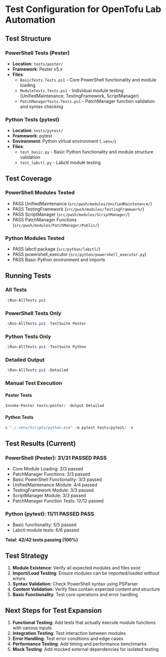 # Test Configuration for OpenTofu Lab Automation

## Test Structure

### PowerShell Tests (Pester)
- **Location**: `tests/pester/`
- **Framework**: Pester v5.x
- **Files**:
  - `BasicTests.Tests.ps1` - Core PowerShell functionality and module loading
  - `ModuleTests.Tests.ps1` - Individual module testing (UnifiedMaintenance, TestingFramework, ScriptManager)
  - `PatchManagerTests.Tests.ps1` - PatchManager function validation and syntax checking

### Python Tests (pytest)
- **Location**: `tests/pytest/`
- **Framework**: pytest
- **Environment**: Python virtual environment (`.venv/`)
- **Files**:
  - `test_basic.py` - Basic Python functionality and module structure validation
  - `test_labctl.py` - Labctl module testing

## Test Coverage

### PowerShell Modules Tested
- PASS UnifiedMaintenance (`src/pwsh/modules/UnifiedMaintenance/`)
- PASS TestingFramework (`src/pwsh/modules/TestingFramework/`)
- PASS ScriptManager (`src/pwsh/modules/ScriptManager/`)
- PASS PatchManager Functions (`src/pwsh/modules/PatchManager/Public/`)

### Python Modules Tested
- PASS labctl package (`src/python/labctl/`)
- PASS powershell_executor (`src/python/powershell_executor.py`)
- PASS Basic Python environment and imports

## Running Tests

### All Tests
```powershell
.\Run-AllTests.ps1
```

### PowerShell Tests Only
```powershell
.\Run-AllTests.ps1 -TestSuite Pester
```

### Python Tests Only
```powershell
.\Run-AllTests.ps1 -TestSuite Python
```

### Detailed Output
```powershell
.\Run-AllTests.ps1 -Detailed
```

### Manual Test Execution

#### Pester Tests
```powershell
Invoke-Pester tests/pester/ -Output Detailed
```

#### Python Tests
```powershell
& "./.venv/Scripts/python.exe" -m pytest tests/pytest/ -v
```

## Test Results (Current)

### PowerShell (Pester): 31/31 PASSED PASS
- Core Module Loading: 3/3 passed
- PatchManager Functions: 3/3 passed  
- Basic PowerShell Functionality: 3/3 passed
- UnifiedMaintenance Module: 4/4 passed
- TestingFramework Module: 3/3 passed
- ScriptManager Module: 3/3 passed
- PatchManager Function Tests: 12/12 passed

### Python (pytest): 11/11 PASSED PASS
- Basic functionality: 5/5 passed
- Labctl module tests: 6/6 passed

**Total: 42/42 tests passing (100%)**

## Test Strategy

1. **Module Existence**: Verify all expected modules and files exist
2. **Import/Load Testing**: Ensure modules can be imported/loaded without errors
3. **Syntax Validation**: Check PowerShell syntax using PSParser
4. **Content Validation**: Verify files contain expected content and structure
5. **Basic Functionality**: Test core operations and error handling

## Next Steps for Test Expansion

1. **Functional Testing**: Add tests that actually execute module functions with various inputs
2. **Integration Testing**: Test interaction between modules
3. **Error Handling**: Test error conditions and edge cases
4. **Performance Testing**: Add timing and performance benchmarks
5. **Mock Testing**: Add mocked external dependencies for isolated testing

